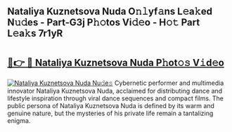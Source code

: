 ## Nataliya Kuznetsova Nuda O𝚗𝚕yf𝚊ns L𝚎a𝚔ed N𝚞𝚍es - Part-G3j P𝚑𝚘tos Vi𝚍𝚎o - H𝚘𝚝 Part L𝚎a𝚔s 7r1yR

# <h2><a href="http://kf4aqvl.oniu.top/?m=Nataliya+Kuznetsova+Nuda">🔗👉 🔴 Nataliya Kuznetsova Nuda P𝚑ot𝚘𝚜 V𝚒d𝚎o</a></h2>

[![Nataliya Kuznetsova Nuda Nu𝚍e𝚜](https://i.imgur.com/0qMVB7G.gif)](http://kf4aqvl.oniu.top/?m=Nataliya+Kuznetsova+Nuda)
Cybernetic performer and multimedia innovator Nataliya Kuznetsova Nuda, acclaimed for distributing dance and lifestyle inspiration through viral dance sequences and compact films. The public persona of Nataliya Kuznetsova Nuda is defined by its warm and genuine nature, but the mysteries of his private life remain a tantalizing enigma.  

